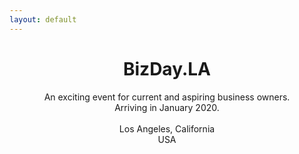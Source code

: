 ```yaml
---
layout: default
---
```

<center>
<h1>BizDay.LA</h1>
<p>
An exciting event for current and aspiring business owners.<br/>
Arriving in January 2020.<br/>&nbsp;<br/>
Los Angeles, California<br/>
USA
</p>
</center>
